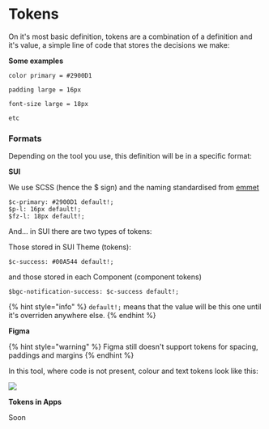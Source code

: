 # Tokens

On it's most basic definition, tokens are a combination of a definition and it's value, a simple line of code that stores the decisions we make:

**Some examples**

`color primary = #2900D1`

`padding large = 16px`

`font-size large = 18px`

`etc`

### Formats

Depending on the tool you use, this definition will be in a specific format:

**SUI**

We use SCSS (hence the $ sign) and the naming standardised from [emmet](https://docs.emmet.io/cheat-sheet/) 

```
$c-primary: #2900D1 default!;
$p-l: 16px default!;
$fz-l: 18px default!;
```
And... in SUI there are two types of tokens:

Those stored in SUI Theme (tokens):

```
$c-success: #00A544 default!;
```

and those stored in each Component (component tokens)

```
$bgc-notification-success: $c-success default!;
```

{% hint style="info" %}
`default!;` means that the value will be this one until it's overriden anywhere else. 
{% endhint %}


**Figma**

{% hint style="warning" %}
Figma still doesn't support tokens for spacing, paddings and margins 
{% endhint %}

In this tool, where code is not present, colour and text tokens look like this:

![](https://raw.githubusercontent.com/turolopezsanabria/design-systems-playbook/master/ASSETS/tokens-figma.png)


**Tokens in Apps**

Soon